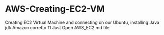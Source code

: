 # AWS-Creating-EC2-VM
Creating EC2 Virtual Machine and connecting on our Ubuntu, installing Java jdk Amazon corretto 11
Just Open AWS_EC2.md file
